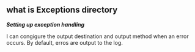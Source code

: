 ## what is Exceptions directory

***Setting up exception handling***

I can congigure the output destination and output method when an error occurs. By default, erros are output to the log.